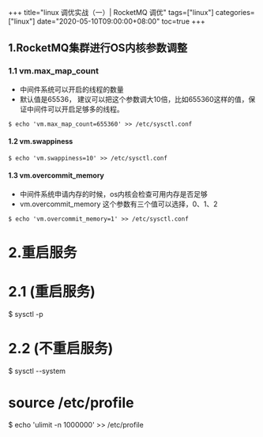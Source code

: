 +++
title="linux 调优实战（一）| RocketMQ 调优"
tags=["linux"]
categories=["linux"]
date="2020-05-10T09:00:00+08:00"
toc=true
+++
## 1.RocketMQ集群进行OS内核参数调整
### 1.1 vm.max_map_count
- 中间件系统可以开启的线程的数量 
- 默认值是65536， 建议可以把这个参数调大10倍，比如655360这样的值，保证中间件可以开启足够多的线程。
```
$ echo 'vm.max_map_count=655360' >> /etc/sysctl.conf
```
#### 1.2 vm.swappiness
```
$ echo 'vm.swappiness=10' >> /etc/sysctl.conf
```
#### 1.3 vm.overcommit_memory
- 中间件系统申请内存的时候，os内核会检查可用内存是否足够
- vm.overcommit_memory 这个参数有三个值可以选择，0、1、2
```
$ echo 'vm.overcommit_memory=1' >> /etc/sysctl.conf
```
# 2.重启服务
# 2.1 (重启服务)
$ sysctl -p 
# 2.2 (不重启服务)
$ sysctl --system

# source /etc/profile
$ echo 'ulimit -n 1000000' >> /etc/profile
``` 
